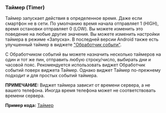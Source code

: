 
### Таймер (Timer)

Таймер запускает действия в определенное время. Даже если смартфон не в сети. По умолчанию время начала отправляет 1 (HIGH), время остановки отправляет 0 (LOW). Вы можете изменить это поведение на любые другие значения.
Вы можете изменить настройки таймера в режиме «Запуска».
В последней версии Android также есть улучшенный таймер в виджете ["Обработчик событи"](https://github.com/blynkkk/blynkkk.github.io/blob/master/mobile/ru/eventor.md).

C Обработчиком событий вы можете назначить несколько таймеров на один и тот же пин, отправить любую строку/число, выбирать дни и часовой пояс.
Рекомендуется использовать виджет Обработчик событий поверх виджета Таймер.
Однако виджет Таймер по-прежнему подходит и для простых событий таймера.

**ПРИМЕЧАНИЕ:** Виджет таймера зависит от времени сервера, а не вашего телефона. Иногда время телефона может не соответствовать времени сервера.

**Пример кода:** [Таймер](https://github.com/blynkkk/blynk-library/blob/master/examples/Widgets/Timer/Timer.ino)
